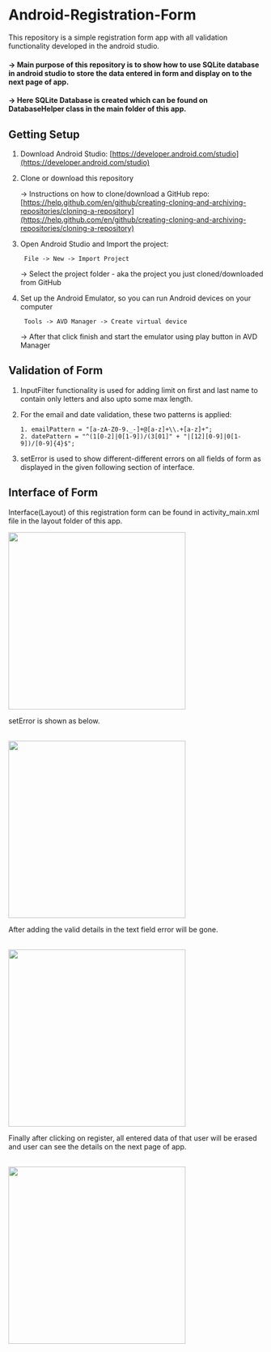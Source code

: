 # Android-Registration-Form
This repository is a simple registration form app with all validation functionality developed in the android studio.

#### -> Main purpose of this repository is to show how to use SQLite database in android studio to store the data entered in form and            display on to the next page of app.

#### -> Here SQLite Database is created which can be found on DatabaseHelper class in the main folder of this app.


## Getting Setup
1. Download Android Studio: [https://developer.android.com/studio](https://developer.android.com/studio)

2. Clone or download this repository <br/>

   -> Instructions on how to clone/download a GitHub repo: [https://help.github.com/en/github/creating-cloning-and-archiving-repositories/cloning-a-repository](https://help.github.com/en/github/creating-cloning-and-archiving-repositories/cloning-a-repository)
           
3. Open Android Studio and Import the project:
      
        File -> New -> Import Project
   -> Select the project folder - aka the project you just cloned/downloaded from GitHub     

4. Set up the Android Emulator, so you can run Android devices on your computer
        
        Tools -> AVD Manager -> Create virtual device
   -> After that click finish and start the emulator using play button in AVD Manager

## Validation of Form

1. InputFilter functionality is used for adding limit on first and last name to contain only letters and also upto some max      length.

2. For the email and date validation, these two patterns is applied:
    
       1. emailPattern = "[a-zA-Z0-9._-]+@[a-z]+\\.+[a-z]+";
       2. datePattern = "^(1[0-2]|0[1-9])/(3[01]" + "|[12][0-9]|0[1-9])/[0-9]{4}$";

3. setError is used to show different-different errors on all fields of form as displayed in the given following section of        interface.

## Interface of Form 

Interface(Layout) of this registration form can be found in activity_main.xml file in the layout folder of this app.
<br />

<img src="https://user-images.githubusercontent.com/35401920/79697333-c8e3ba80-829f-11ea-9733-d0488f2c4685.png" width=350>
<br />

setError is shown as below.

<br />

<img src="https://user-images.githubusercontent.com/35401920/79697337-cbdeab00-829f-11ea-9ad7-f6d4d976ab67.png" width=350>

<br />

After adding the valid details in the text field error will be gone.

<br /> 

<img src="https://user-images.githubusercontent.com/35401920/85198949-c4706800-b309-11ea-8334-ace8b2510506.png" width=350>

<br />

Finally after clicking on register, all entered data of that user will be erased and user can see the details on the next page of app.

<br />

<img src="https://user-images.githubusercontent.com/35401920/79697338-cda86e80-829f-11ea-9789-ab102a47e7a6.png" width=350>
